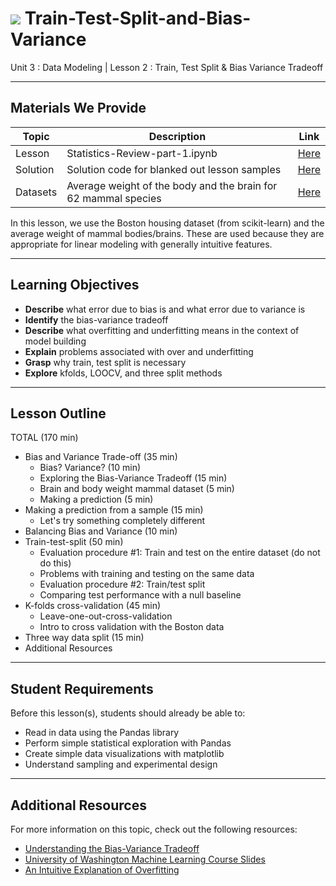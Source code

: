 # ![](https://ga-dash.s3.amazonaws.com/production/assets/logo-9f88ae6c9c3871690e33280fcf557f33.png) Train-Test-Split-and-Bias-Variance
Unit 3 : Data Modeling | Lesson 2 : Train, Test Split &amp; Bias Variance Tradeoff

---

## Materials We Provide

| Topic | Description | Link |
| --- | --- | --- |
| Lesson | Statistics-Review-part-1.ipynb | [Here](./bias-and-variance.ipynb) |
| Solution  | Solution code for blanked out lesson samples | [Here](./solution-code/bias-and-variance-solution.ipynb) |
| Datasets | Average weight of the body and the brain for 62 mammal species | [Here](./assets/dataset/mammals.txt) |

In this lesson, we use the Boston housing dataset (from scikit-learn) and the average weight of mammal bodies/brains. These are used because they are appropriate for linear modeling with generally intuitive features.

---

## Learning Objectives
- **Describe** what error due to bias is and what error due to variance is
- **Identify** the bias-variance tradeoff
- **Describe** what overfitting and underfitting means in the context of model building
- **Explain** problems associated with over and underfitting
- **Grasp** why train, test split is necessary
- **Explore** kfolds, LOOCV, and three split methods

---

## Lesson Outline

TOTAL (170 min)
- Bias and Variance Trade-off (35 min)
  - Bias? Variance? (10 min)
  - Exploring the Bias-Variance Tradeoff (15 min)
  - Brain and body weight mammal dataset (5 min)
  - Making a prediction (5 min)
- Making a prediction from a sample (15 min)
  - Let's try something completely different
- Balancing Bias and Variance (10 min)
- Train-test-split (50 min)
  - Evaluation procedure #1: Train and test on the entire dataset (do not do this)
  - Problems with training and testing on the same data
  - Evaluation procedure #2: Train/test split
  - Comparing test performance with a null baseline
- K-folds cross-validation (45 min)
  - Leave-one-out-cross-validation
  - Intro to cross validation with the Boston data
- Three way data split (15 min)
- Additional Resources

---

## Student Requirements

Before this lesson(s), students should already be able to:

- Read in data using the Pandas library
- Perform simple statistical exploration with Pandas
- Create simple data visualizations with matplotlib
- Understand sampling and experimental design

----

## Additional Resources

For more information on this topic, check out the following resources:

- [Understanding the Bias-Variance Tradeoff](http://scott.fortmann-roe.com/docs/BiasVariance.html)
- [University of Washington Machine Learning Course Slides](https://courses.cs.washington.edu/courses/cse546/12wi/slides/)
- [An Intuitive Explanation of Overfitting](https://www.quora.com/What-is-an-intuitive-explanation-of-overfitting/answer/Jessica-Su)
